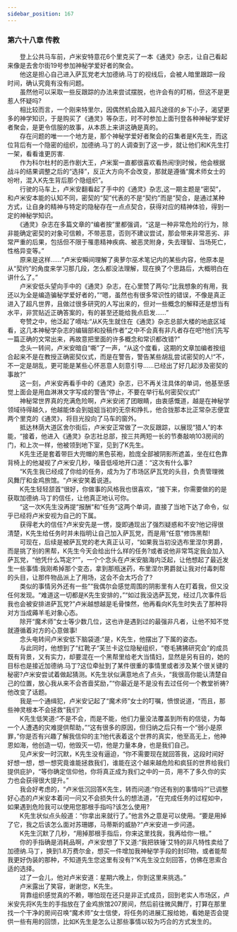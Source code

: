 ```yaml
---
sidebar_position: 167
---
```

### 第六十八章 传教  


　　登上公共马车前，卢米安特意花6个里克买了一本《通灵》杂志，让自己看起来像是去舍尔街19号参加神秘学爱好者的聚会。  
　　他这是担心自己进入萨瓦党老大加德纳.马丁的视线后，会被人暗里跟踪一段时间，确认究竟有没有问题。  
　　虽然他可以采取一些反跟踪的办法来尝试摆脱，也许会有的盯梢，但这不是更惹人怀疑吗?  
　　相比较而言，一个刚来特里尔，因偶然机会踏入超凡途径的乡下小子，渴望更多的神学知识，于是购买了《通灵》等杂志，时不时参加上面刊登各种神秘学爱好者聚会，是更令信服的故事，从本质上来讲这确是真的。  
　　存在问题的唯一一个地方是，那个神秘学爱好者聚会的召集者是K先生，而这位背后有一个隐密的组织，加德纳.马丁的人调查到了这一步，就让他们和K先生打一架，看看谁更厉害.  
　　作为科尔杜村的恶作剧大王，卢米案一直都很喜欢看热闹!到时候，他会根据战斗的结果调整之后的“选择”，反正大方向不会改变，那就是遵循“魔术师女士的吩咐，混入K先生背后那个隐组织”。  
　　行驶的马车上，卢米安翻看起了手中的《通灵》杂志,这一期主题是“密契”，和卢米安本能的认知不同，密契的“契”代表的不是“契约”而是“契合，是通过某种方式，让自身的精神与特定的隐秘存在一点点契合，获得对应的精神体验，得到一定的神秘学知识。  
　　《通灵》杂志在多篇文章的“编者按”里都强调，“这是一种非常危险的行为，除非能确定密契的对象可信赖，不带恶意，否则不建议尝试，那会带来非常恶劣、非常严重的后果，包括但不限于罹患精神疾病、被恶灵附身，失去理智、当场死亡，性格异变等。”  
　　原来是这样……“卢米安瞬间理解了奥萝尔巫术笔记内的某些内容，他原本是从“契约”的角度来学习那几段，怎么都没法理解，现在换了个思路后，大概明白在讲什么了。”  
　　卢米安低头望向手中的《通灵》杂志，在心里赞了两句:“比我想象的有用，我还以为全是编造骗秘学爱好者的，”“嗯，虽然也有很多常识性的错误，不像是真正进入了超凡世界，且做过很多研究的人写出来的，但对一些概念的解释还是想当有水平，非赏贴近正确答案的，有的甚至还能给我点启发……”  
　　夸赞之中，他泛起了嘀咕:“从K先生就住在《通灵》杂志总部大楼的地底区域看，这几本神秘学杂志的编辑部和投稿作者”之中不会真有非凡者存在吧?他们先写一篇正确的文常出来，再故意把里面的许多概念和常识都改错?”  
　　念头一转间，卢米安暗自“嘶”了一声，“从这个度看，这期的文章加编者按组合起来不是在教授正确密契仪式，而是在警告，警告某些胡乱尝试密契的人!“不，不一定是胡乱，更可能是某些心怀恶意人刻意引导……已经出了好几起涉及密契的事故?”  
　　这一刻，卢米安再看手中的《通灵》杂志，已不再关注具体的单词，他基至感觉上面会是用血淋淋文字写成的警告“停止，不要在举行私何密契仪式!”  
　　神秘常世界真的充满危险啊，卢米安闭了团眼睛，由衷感慨道，越是在神秘学领域待得越久，他越能体会到姐姐当初的无奈和挣扎，他合拢那本比正常杂志便宜两个里克的《通灵》，将目光投向了马车的窗外。  
　　抵达林荫大道区舍尔街后，卢米安正常做了一次反跟踪，以展现“猎人”的本能，“接着，他进入《通灵》杂志社总部，按三共两短一长的节奏敲响103房间的门，和上次一样，他被领到地下室，见到了K先生。  
　　K先生还是套着带巨大兜帽的黑色苌袍，脸庞全部被阴影所遮盖，坐在红色靠背椅上的他凝视了卢米安几秒，嗓音低哑地开口道：“这次有什么事?  
　　“K先生我已经成了你给的任务，成为为了市场区萨瓦党的头目，负责管理微风舞厅和金鸡旅馆。“卢米安笑着说道。  
　　K先生轻轻颔首“很好，你做事的风格我也很喜欢，“接下来，你需要做的的是获取加德纳.马丁的信任，让他真正地认可你。  
　　“这一次K先生没再提“报酬“和”任务”这两个单词，直接了当地下达了命令，似乎已经将卢米安视为自己的下属。  
　　获得老大的信任?卢米安先是一愣，旋即通现出了强烈疑惑和不安?他记得很清楚，K先生给任务时并未指明让自己加入萨瓦党，而是用“任意”修饰黑帮!  
　　可现在，后续是被萨瓦党的老大真正认可，“如果我当初没选布里涅尔男爵，而是挑了别的黑帮，K先生今天会给出什么样的任务?或者说他非常笃定我会加入萨瓦党，“他凭什么笃定?””，一个个念头在卢米安脑海内泛起，让他想起了最近发生一些事情:我刚希掉那个变态，拿到那瓶迷药，布里涅尔男爵就让我对付毒刺帮的头目，让那件物品派上了用场，这会不会太巧合了?  
　　类似的事情另外还有一些”“我偶尔会感觉周围的阴影里有人在盯着我，但又没任何发现。“难道这一切都是K先生安排的，”“如过我没选萨瓦党，经过几次事件后我也会被安排进萨瓦党?”卢米越想越是毛骨悚然，他再看向K先生时失去了那种将对方当成薅羊毛对象心态。  
　　除开“魔术师”女士等少数几位，这也许是遇到过的最强非凡者，让他不知不觉就遵循着对方的心意做事!  
　　念头电转间卢米安低下脑袋道:“是，K先生，他摆出了下属的姿态。  
　　与此同时，他想到了“红靴子“芙兰卡这位隐秘组织，“卷毛狒狒研究会”的成员既有背景，又有实力，却要混在一个黑帮里给老大当情妇，显然是另有目的，她的目标也是接近加德纳.马丁?这位牵扯到了某件很重的事情里或者涉及某个很关键的秘密?卢米安尝试着做起猜测。K先生状似满意地点了点头，“我很高你能认清楚自己的位置，放心我从来不会吝啬奖励，”“你最近是不是没有去过任何一个教堂祈祷?他改变了话题。  
　　我是一个通缉犯，卢米安记起了“魔术师”女士的叮嘱，愤恨说道，“而且，那些神灵根本不会拯救“我们!”  
　　K先生低笑道:“不是不会，而是不能，他们力量没法覆盖到所有的信徒，为每一个人遭遇的灾难提供帮助，”“这有很多的原因，但归纳之后只有一个“弱小是原罪，”你是否有兴趣了解我信仰的主?他代表着这个世界的真实，他至高无上，他神恩如海，他创造一切，他毁灭一切，他是力量本身，也是我们自己。  
　　见卢米安一时沉默，K先生没有逼迫，“你不需要现在就回答我，这段时间好好想一想，想一想究竟谁能拯救我们，谁能在这个越来越危险和疯狂的世界给我们提供庇护，“等你确定信仰他，你将真正成为我们之中的一员，用不了多久你的实力也会获得很大提升。”  
　　我会好考虑的，“卢米低沉回答K先生，转而问道:“你还有别的事情吗?”已调整好心态的卢米安本着问一问又不会损失什么的想法道，“在完成任务的过程如中，如果遇到危险我可以使用您那根手指吗?该怎么使用?  
　　K先生状似点头般道：“你拿出来就行了。”他言外之意是可以使用。“要是用掉了它，我之后该怎么面对苏珊娜，马蒂斯的威胁?“卢米安进一步问道。  
　　K先生沉默了几秒，“用掉那根手指后，你来这里找我，我再给你一根。”  
　　你的手指确是消耗品啊，卢米安想了下又道:“我把铁锤’艾特的非凡特性卖给了加德纳.马丁，换到1.8万费尔金，想买一件增加我神秘学手段的封印物，或者能帮我更好伪装的那种，不知道先生您这里有没有?“K先生没立刻回答，仿佛在思索合适的选择。  
　　过了一会儿，他对卢米安道：星期六晚上，你到这里来挑选。”  
　　卢米露出了笑容，谢谢您，K先生。  
　　背靠组织感觉真的不赖，哪怕现在还只是非正式成员，回到老实人市场区，卢米安先将K先生的手指放在了金鸡旅馆207房间，然后前往微风舞厅，打算在那里找一个干净的房间召唤“魔术师”女士信使，将任务的进展汇报给她，看她是否会提供一些有用的回馈，比如K先生是怎么让那些事情以较为巧合的方式发生的。  
